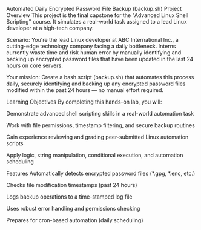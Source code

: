 Automated Daily Encrypted Password File Backup (backup.sh)
Project Overview
This project is the final capstone for the "Advanced Linux Shell Scripting" course. It simulates a real-world task assigned to a lead Linux developer at a high-tech company.

Scenario:
You're the lead Linux developer at ABC International Inc., a cutting-edge technology company facing a daily bottleneck. Interns currently waste time and risk human error by manually identifying and backing up encrypted password files that have been updated in the last 24 hours on core servers.

Your mission:
Create a bash script (backup.sh) that automates this process daily, securely identifying and backing up any encrypted password files modified within the past 24 hours — no manual effort required.

Learning Objectives
By completing this hands-on lab, you will:

Demonstrate advanced shell scripting skills in a real-world automation task

Work with file permissions, timestamp filtering, and secure backup routines

Gain experience reviewing and grading peer-submitted Linux automation scripts

Apply logic, string manipulation, conditional execution, and automation scheduling

Features
Automatically detects encrypted password files (*.gpg, *.enc, etc.)

Checks file modification timestamps (past 24 hours)

Logs backup operations to a time-stamped log file

Uses robust error handling and permissions checking

Prepares for cron-based automation (daily scheduling)

